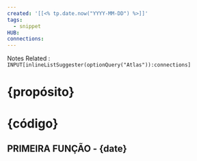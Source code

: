 ```yaml
---
created: '[[<% tp.date.now("YYYY-MM-DD") %>]]'
tags:
  - snippet
HUB: 
connections:
---
```


Notes Related : `INPUT[inlineListSuggester(optionQuery("Atlas")):connections]` 

# {propósito}

# {código}

## PRIMEIRA FUNÇÃO - {date}

```python



```